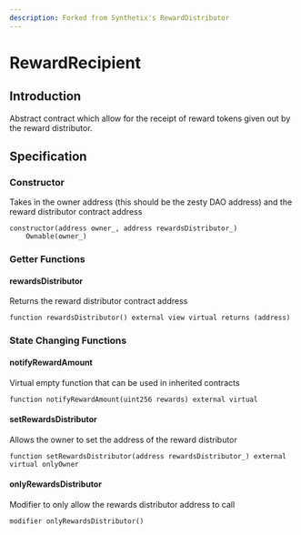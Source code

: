 ```yaml
---
description: Forked from Synthetix's RewardDistributor
---
```


# RewardRecipient

## Introduction

Abstract contract which allow for the receipt of reward tokens given out by the reward distributor. 

## Specification

### Constructor

Takes in the owner address \(this should be the zesty DAO address\) and the reward distributor contract address

```text
constructor(address owner_, address rewardsDistributor_) 
    Ownable(owner_)
```

### Getter Functions

#### rewardsDistributor

Returns the reward distributor contract address

```text
function rewardsDistributor() external view virtual returns (address)
```

### State Changing Functions

#### notifyRewardAmount 

Virtual empty function that can be used in inherited contracts

```text
function notifyRewardAmount(uint256 rewards) external virtual
```

#### setRewardsDistributor

Allows the owner to set the address of the reward distributor

```text
function setRewardsDistributor(address rewardsDistributor_) external virtual onlyOwner 
```

#### onlyRewardsDistributor

Modifier to only allow the rewards distributor address to call

```text
modifier onlyRewardsDistributor()
```

